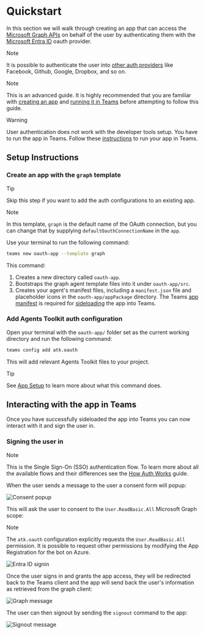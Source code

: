 # Quickstart

In this section we will walk through creating an app that can access the [Microsoft Graph APIs](https://learn.microsoft.com/en-us/graph/overview) on behalf of the user by authenticating them with the [Microsoft Entra ID](https://www.microsoft.com/en-us/security/business/identity-access/microsoft-entra-id) oauth provider. 

> [!NOTE]
> It is possible to authenticate the user into [other auth providers](https://learn.microsoft.com/en-us/azure/bot-service/bot-builder-concept-identity-providers?view=azure-bot-service-4.0&tabs=adv2%2Cga2#other-identity-providers) like Facebook, Github, Google, Dropbox, and so on.

> [!NOTE]
> This is an advanced guide. It is highly recommended that you are familiar with [creating an app](https://microsoft.github.io/teams-ai/2.getting-started/1.quickstart.html) and [running it in Teams](https://microsoft.github.io/teams-ai/2.getting-started/3.running-in-teams.html) before attempting to follow this guide.

> [!WARNING]
> User authentication does not work with the developer tools setup. You have to run the app in Teams. Follow these [instructions](../../getting-started/running-in-teams#debugging-in-teams) to run your app in Teams.

## Setup Instructions

### Create an app with the `graph` template

> [!TIP]
> Skip this step if you want to add the auth configurations to an existing app.

> [!NOTE]
> In this template, `graph` is the default name of the OAuth connection, but you can change that by supplying `defaultOauthConnectionName` in the `app`.

Use your terminal to run the following command: 


```sh
teams new oauth-app --template graph
```


This command:
1. Creates a new directory called `oauth-app`.
2. Bootstraps the graph agent template files into it under `oauth-app/src`.
3. Creates your agent's manifest files, including a `manifest.json` file and placeholder icons in the `oauth-app/appPackage` directory. The Teams [app manifest](https://learn.microsoft.com/en-us/microsoftteams/platform/resources/schema/manifest-schema) is required for [sideloading](https://learn.microsoft.com/en-us/microsoftteams/platform/concepts/deploy-and-publish/apps-upload) the app into Teams.

### Add Agents Toolkit auth configuration

Open your terminal with the `oauth-app/` folder set as the current working directory and run the following command:


```sh
teams config add atk.oauth
```


This will add relevant Agents Toolkit files to your project.

> [!TIP]
> See [App Setup](./setup#using-m365-agents-toolkit-with-the-teams-cli) to learn more about what this command does.

## Interacting with the app in Teams

Once you have successfully sideloaded the app into Teams you can now interact with it and sign the user in. 

### Signing the user in

> [!NOTE]
> This is the Single Sign-On (SSO) authentication flow. To learn more about all the available flows and their differences see the [How Auth Works](auth-sso) guide.

When the user sends a message to the user a consent form will popup:

![Consent popup](~/assets/screenshots/auth-consent-popup.png)

This will ask the user to consent to the `User.ReadBasic.All` Microsoft Graph scope:

> [!NOTE]
> The `atk.oauth` configuration explicitly requests the `User.ReadBasic.All` permission. It is possible to request other permissions by modifying the App Registration for the bot on Azure.

![Entra ID signin](~/assets/screenshots/auth-entra-id-signin.png)

Once the user signs in and grants the app access, they will be redirected back to the Teams client and the app will send back the user's information as retrieved from the graph client:

![Graph message](~/assets/screenshots/auth-graph-message.png)

The user can then signout by sending the `signout` command to the app:

![Signout message](~/assets/screenshots/auth-signout-message.png)